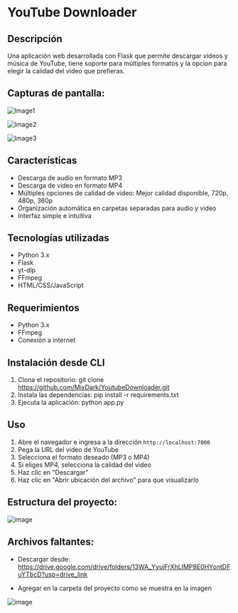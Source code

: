 # YouTube Downloader

## Descripción
Una aplicación web desarrollada con Flask que permite descargar videos y música de YouTube, tiene soporte para múltiples formatos y la opcion para elegir la calidad del video que prefieras.

## Capturas de pantalla:
![Image1](https://github.com/user-attachments/assets/a9f0fb38-2e08-4784-b12e-aafa9063c1b4)

![Image2](https://github.com/user-attachments/assets/ba5b1ca0-3896-48a9-aa17-15d1a6dbc05e)

![Image3](https://github.com/user-attachments/assets/fad30b4a-912a-48a9-a3c5-894f6bd0d47b)

## Características
- Descarga de audio en formato MP3
- Descarga de video en formato MP4
- Múltiples opciones de calidad de video: Mejor calidad disponible, 720p, 480p, 360p
- Organización automática en carpetas separadas para audio y video
- Interfaz simple e intuitiva

## Tecnologías utilizadas
- Python 3.x
- Flask
- yt-dlp
- FFmpeg
- HTML/CSS/JavaScript

## Requerimientos
- Python 3.x 
- FFmpeg
- Conexión a internet

## Instalación desde CLI
1. Clona el repositorio: 
git clone https://github.com/MixDark/YoutubeDownloader.git
2. Instala las dependencias:
pip install -r requirements.txt
3. Ejecuta la aplicación:
python app.py

## Uso
1. Abre el navegador e ingresa a la dirección `http://localhost:7000`
2. Pega la URL del video de YouTube
3. Selecciona el formato deseado (MP3 o MP4)
4. Si eliges MP4, selecciona la calidad del video
5. Haz clic en "Descargar"
6. Haz clic en "Abrir ubicación del archivo" para que visualizarlo

## Estructura del proyecto:

![image](https://github.com/user-attachments/assets/ed40ae8b-a55d-42d3-9cfa-3a4ea66e8ee4)


## Archivos faltantes: 
- Descargar desde: https://drive.google.com/drive/folders/13WA_YyujFrXhLIMP8E0HYontDFuYTbcD?usp=drive_link

 - Agregar  en la carpeta del proyecto como se muestra en la imagen

![image](https://github.com/user-attachments/assets/247ed34a-e3bb-4953-b221-9237c5aea916)
